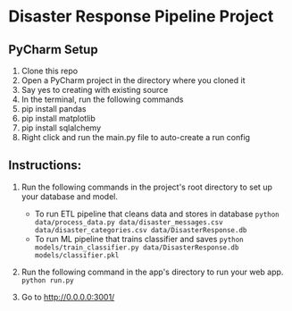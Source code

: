 # Disaster Response Pipeline Project

## PyCharm Setup
<ol>
  <li>Clone this repo</li>
  <li>Open a PyCharm project in the directory where you cloned it</li>
  <li>Say yes to creating with existing source</li>
  <li>In the terminal, run the following commands</li>
  <li>pip install pandas</li> 
  <li>pip install matplotlib</li>
  <li>pip install sqlalchemy</li>
  <li>Right click and run the main.py file to auto-create a run config</li>
</ol>

## Instructions:
1. Run the following commands in the project's root directory to set up your database and model.

    - To run ETL pipeline that cleans data and stores in database
        `python data/process_data.py data/disaster_messages.csv data/disaster_categories.csv data/DisasterResponse.db`
    - To run ML pipeline that trains classifier and saves
        `python models/train_classifier.py data/DisasterResponse.db models/classifier.pkl`

2. Run the following command in the app's directory to run your web app.
    `python run.py`

3. Go to http://0.0.0.0:3001/
